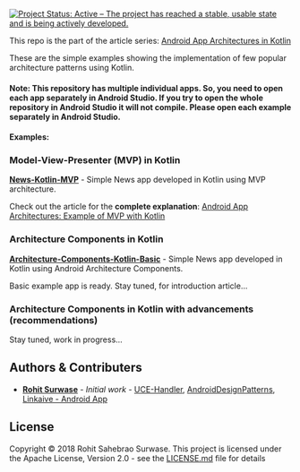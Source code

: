 [![Project Status: Active – The project has reached a stable, usable state and is being actively developed.](https://www.repostatus.org/badges/latest/active.svg)](https://www.repostatus.org/#active)

This repo is the part of the article series: [Android App Architectures in Kotlin](https://hackernoon.com/https-medium-com-rohitss-android-app-architectures-mvp-with-kotlin-f255b236010a)

These are the simple examples showing the implementation of few popular architecture patterns using Kotlin.

#### Note: This repository has multiple individual apps. So, you need to open each app separately in Android Studio. If you try to open the whole repository in Android Studio it will not compile. Please open each example separately in Android Studio.

#### Examples:

### Model-View-Presenter (MVP) in Kotlin
**[News-Kotlin-MVP](https://github.com/RohitSurwase/Android-Architectures-Kotlin/blob/master/News-Kotlin-MVP)** - Simple News app developed in Kotlin using MVP architecture.

Check out the article for the **complete explanation**: [Android App Architectures: Example of MVP with Kotlin](https://hackernoon.com/https-medium-com-rohitss-android-app-architectures-mvp-with-kotlin-f255b236010a)

### Architecture Components in Kotlin
**[Architecture-Components-Kotlin-Basic](https://github.com/RohitSurwase/Android-Architectures-Kotlin/blob/master/Architecture-Components-Kotlin-Basic)** - Simple News app developed in Kotlin using Android Architecture Components.

Basic example app is ready. Stay tuned, for introduction article...

### Architecture Components in Kotlin with advancements (recommendations)
Stay tuned, work in progress...


## Authors & Contributers

* [**Rohit Surwase**](https://github.com/RohitSurwase) - *Initial work* - [UCE-Handler](https://github.com/RohitSurwase/UCE-Handler), [AndroidDesignPatterns](https://github.com/RohitSurwase/AndroidDesignPatterns),  [Linkaive - Android App](https://play.google.com/store/apps/details?id=com.rohitss.saveme)

## License
Copyright © 2018 Rohit Sahebrao Surwase.
This project is licensed under the Apache License, Version 2.0 - see the [LICENSE.md](LICENSE.md) file for details
